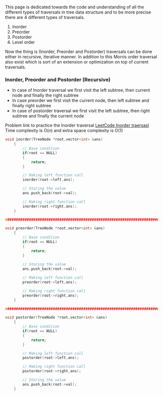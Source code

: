 This page is dedicated towards the code and understanding of all the different types of traversals in tree data structure and to be more precise there are 4 different types of traversals.

1. Inorder
2. Preorder
3. Postorder
4. Level order

Now the thing is (Inorder, Preorder and Postorder) traversals can be done either in recursive, iterative manner. In addition to this Morris order traversal also exist which is sort of an extension or optimization on top of current traversals.

### Inorder, Preorder and Postorder (Recursive)

- In case of Inorder traversal we first visit the left subtree, then current node and finally the right subtree
- In case preorder we first visit the current node, then left subtree and finally right subtree
- In case of postorder traversal we first visit the left subtree, then right subtree and finally the current node

Problem link to practice the Inorder traversal [LeetCode Inorder traersasl](https://leetcode.com/problems/binary-tree-inorder-traversal/description/)
Time complexity is O(n) and extra space complexity is O(1)
```cpp
void inorder(TreeNode *root,vector<int> &ans)
    {
        // Base condition
        if(root == NULL)
        {
            return;
        }

        // Making left function call
        inorder(root->left,ans);

        // Storing the value
        ans.push_back(root->val);

        // Making right function call
        inorder(root->right,ans);
    }

#################################################################################

void preorder(TreeNode *root,vector<int> &ans)
    {
        // Base condition
        if(root == NULL)
        {
            return;
        }
        
	    // Storing the value
        ans.push_back(root->val);

        // Making left function call
        preorder(root->left,ans);

        // Making right function call
        preorder(root->right,ans);
    }

#################################################################################

void postorder(TreeNode *root,vector<int> &ans)
    {
        // Base condition
        if(root == NULL)
        {
            return;
        }

        // Making left function call
        postorder(root->left,ans);

        // Making right function call
        postorder(root->right,ans);

		// Storing the value
        ans.push_back(root->val);
    }
```


